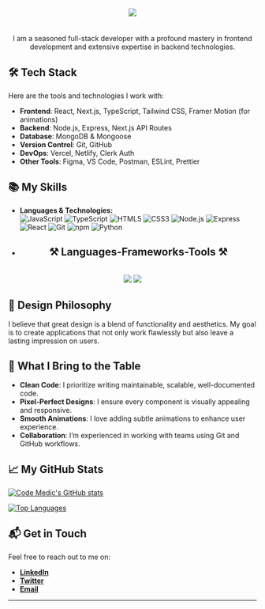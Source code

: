 
<h1 align="center">
    <img src="https://readme-typing-svg.herokuapp.com/?font=Righteous&size=35&center=true&vCenter=true&width=500&height=70&duration=4000&lines=Hello+and+welcome+👋;+I'm+⚕️Code+Medic💊;" />
</h1>
<br/>
<div align="center">
   I am a seasoned full-stack developer with a profound mastery in frontend development and extensive expertise in backend technologies.
</div>

## 🛠️ Tech Stack

Here are the tools and technologies I work with:

- **Frontend**: React, Next.js, TypeScript, Tailwind CSS, Framer Motion (for animations)
- **Backend**: Node.js, Express, Next.js API Routes
- **Database**: MongoDB & Mongoose
- **Version Control**: Git, GitHub
- **DevOps**: Vercel, Netlify, Clerk Auth
- **Other Tools**: Figma, VS Code, Postman, ESLint, Prettier

## 📚 My Skills

- **Languages & Technologies:**  
  ![JavaScript](https://img.shields.io/badge/JavaScript-F7DF1C?style=for-the-badge&logo=javascript&logoColor=black)   ![TypeScript](https://img.shields.io/badge/TypeScript-3178C6?style=for-the-badge&logo=typescript&logoColor=white)   ![HTML5](https://img.shields.io/badge/HTML5-E34F26?style=for-the-badge&logo=html5&logoColor=white)   ![CSS3](https://img.shields.io/badge/CSS3-1572B6?style=for-the-badge&logo=css3&logoColor=white)   ![Node.js](https://img.shields.io/badge/Node.js-339933?style=for-the-badge&logo=nodedotjs&logoColor=white)   ![Express](https://img.shields.io/badge/Express.js-000000?style=for-the-badge&logo=express&logoColor=white)   ![React](https://img.shields.io/badge/React-61DAFB?style=for-the-badge&logo=react&logoColor=black)  ![Git](https://img.shields.io/badge/Git-F05032?style=for-the-badge&logo=git&logoColor=white)   ![npm](https://img.shields.io/badge/npm-CB3837?style=for-the-badge&logo=npm&logoColor=white)   ![Python](https://img.shields.io/badge/Python-3776AB?style=for-the-badge&logo=python&logoColor=white)

-  <h2 align="center">⚒️ Languages-Frameworks-Tools ⚒️</h2>
<br/>
<div align="center">
    <img src="https://skillicons.dev/icons?i=react,bootstrap,mui,html,css,vscode,github,figma,tailwind,git,r" />
    <img src="https://skillicons.dev/icons?i=nodejs,python,javascript,typescript,express,firebase,mongodb,c,java,nextjs,mysql,flask" /><br>
</div>


## 🎨 Design Philosophy

I believe that great design is a blend of functionality and aesthetics. My goal is to create applications that not only work flawlessly but also leave a lasting impression on users.

## 🌟 What I Bring to the Table

- **Clean Code**: I prioritize writing maintainable, scalable, well-documented code.
- **Pixel-Perfect Designs**: I ensure every component is visually appealing and responsive.
- **Smooth Animations**: I love adding subtle animations to enhance user experience.
- **Collaboration**: I’m experienced in working with teams using Git and GitHub workflows.



<!--
## 💼 Projects

Here are some of my recent projects:

- **[Project Name](#)**: A brief description of your project and what technologies you used.
- **[Project Name](#)**: A brief description of your project and what technologies you used.
- **[Project Name](#)**: A brief description of your project and what technologies you used.
-->
  

## 📈 My GitHub Stats

[![Code Medic's GitHub stats](https://github-readme-stats.vercel.app/api?username=Code-medic-official&show_icons=true&hide_title=true&hide=prs&count_private=true&theme=radical)](https://github.com/medic-official/github-readme-stats)

[![Top Languages](https://github-readme-stats.vercel.app/api/top-langs/?username=Code-medic-official&layout=donut&theme=radical)](https://github.com/Code-medic-official/github-readme-stats)
<!--
## 📝 Blog Posts

Check out my latest blog posts and tutorials:

- **[Blog Post Title](#)**: A brief summary of the blog post.
- **[Blog Post Title](#)**: A brief summary of the blog post.
-->
## 📬 Get in Touch

Feel free to reach out to me on:

- **[LinkedIn](https://www.linkedin.com/in/mwanikigachina)**
- **[Twitter](https://twitter.com/mwanikigachina)**
- **[Email](mailto:codemedic2@gmail.com)**

---

<!--[Your Portfolio](#) | [Your Blog](#)-->

